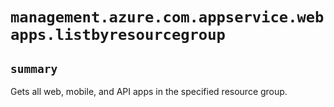 # `management.azure.com.appservice.webapps.listbyresourcegroup`

## `summary`
Gets all web, mobile, and API apps in the specified resource group.


